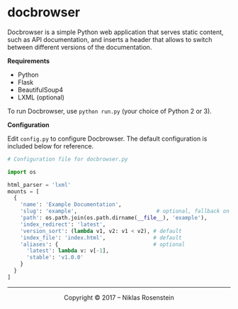 # docbrowser

Docbrowser is a simple Python web application that serves static content, such
as API documentation, and inserts a header that allows to switch between
different versions of the documentation.

__Requirements__

- Python
- Flask
- BeautifulSoup4
- LXML (optional)

To run Docbrowser, use `python run.py` (your choice of Python 2 or 3).

__Configuration__

Edit `config.py` to configure Docbrowser. The default configuration is included
below for reference.

```python
# Configuration file for docbrowser.py

import os

html_parser = 'lxml'
mounts = [
  {
    'name': 'Example Documentation',
    'slug': 'example',                         # optional, fallback on 'name'
    'path': os.path.join(os.path.dirname(__file__), 'example'),
    'index_redirect': 'latest',
    'version_sort': (lambda v1, v2: v1 < v2), # default
    'index_file': 'index.html',               # default
    'aliases': {                              # optional
      'latest': lambda v: v[-1],
      'stable': 'v1.0.0'
    }
  }
]
```

---

<p align="center">Copyright &copy; 2017 &ndash; Niklas Rosenstein</p>
